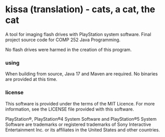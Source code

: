 # kissa (translation) - cats, a cat, the cat
A tool for imaging flash drives with PlayStation system software. 
Final project source code for COMP 252 Java Programming. 

No flash drives were harmed in the creation of this program. 

### using 
When building from source, Java 17 and Maven are required. 
No binaries are provided at this time.

### license
This software is provided under the terms of the MIT Licence. For more information, see the LICENSE file provided with this software.

PlayStation®, PlayStation®4 System Software and PlayStation®5 System Software are trademarks or registered trademarks of Sony Interactive Entertainment Inc. or its affiliates in the United States and other countries.
